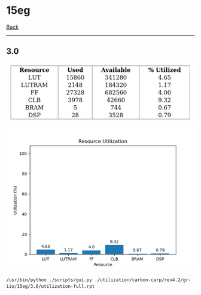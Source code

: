 # 15eg

[Back](<../rev4.2.md>)

---

## 3.0

<p align="center">
	<img src="../../../../../images/carbon-carp/rev4.2/gr-iio/15eg/3.0/table.jpg" />
</p>

<p align="center">
	<img src="../../../../../images/carbon-carp/rev4.2/gr-iio/15eg/3.0/graph.png" />
</p>

`/usr/bin/python ./scripts/gui.py ./utilization/carbon-carp/rev4.2/gr-iio/15eg/3.0/utilization-full.rpt`

